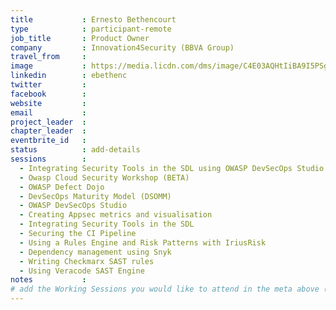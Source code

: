 ```yaml
---
title           : Ernesto Bethencourt
type            : participant-remote
job_title       : Product Owner
company         : Innovation4Security (BBVA Group)
travel_from     :
image           : https://media.licdn.com/dms/image/C4E03AQHtIiBA9I5PSg/profile-displayphoto-shrink_200_200/0?e=1533168000&v=beta&t=uPf_TN5ac2oazrngOKfN2UCYRUHpKmIihJ8NPKjBJFw
linkedin        : ebethenc
twitter         :
facebook        :
website         :
email           :
project_leader  :
chapter_leader  :
eventbrite_id   :
status          : add-details
sessions        :
  - Integrating Security Tools in the SDL using OWASP DevSecOps Studio
  - Owasp Cloud Security Workshop (BETA)
  - OWASP Defect Dojo
  - DevSecOps Maturity Model (DSOMM)
  - OWASP DevSecOps Studio
  - Creating Appsec metrics and visualisation
  - Integrating Security Tools in the SDL
  - Securing the CI Pipeline
  - Using a Rules Engine and Risk Patterns with IriusRisk
  - Dependency management using Snyk
  - Writing Checkmarx SAST rules
  - Using Veracode SAST Engine
notes           :
# add the Working Sessions you would like to attend in the meta above (use the session's title) e.g. sessions (one per line): -Security Playbooks Diagrams -Hackathon Daily Sessions
---
```


<!-- put more details about participant here -->
